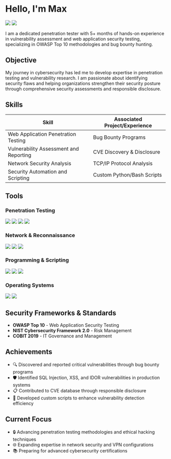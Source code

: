 # Hello, I'm Max
<a href="https://www.linkedin.com/in/maks-vyshnovskyi-26a8b2304/"><img src="https://img.shields.io/badge/-LinkedIn-0072b1?&style=for-the-badge&logo=linkedin&logoColor=white" /></a>
<a href="https://t.me/maksvyshnovskyi"><img src="https://img.shields.io/badge/-Telegram-26A5E4?&style=for-the-badge&logo=telegram&logoColor=white" /></a>

I am a dedicated penetration tester with 5+ months of hands-on experience in vulnerability assessment and web application security testing, specializing in OWASP Top 10 methodologies and bug bounty hunting.

## Objective
My journey in cybersecurity has led me to develop expertise in penetration testing and vulnerability research. I am passionate about identifying security flaws and helping organizations strengthen their security posture through comprehensive security assessments and responsible disclosure.

## Skills
| Skill                                         | Associated Project/Experience  |
|-----------------------------------------------|----------------------------|
| Web Application Penetration Testing          | Bug Bounty Programs|
| Vulnerability Assessment and Reporting        | CVE Discovery & Disclosure|
| Network Security Analysis                     | TCP/IP Protocol Analysis|
| Security Automation and Scripting            | Custom Python/Bash Scripts|

## Tools

### Penetration Testing
<div>
    <img src="https://img.shields.io/badge/-Burp_Suite-FF6633?&style=for-the-badge&logo=PortSwigger&logoColor=white" />
    <img src="https://img.shields.io/badge/-SQLmap-000000?&style=for-the-badge&logo=python&logoColor=white" />
    <img src="https://img.shields.io/badge/-FFUF-4B275F?&style=for-the-badge&logoColor=white" />
    <img src="https://img.shields.io/badge/-Nuclei-00D4AA?&style=for-the-badge&logoColor=white" />
</div>

### Network & Reconnaissance
<div>
    <img src="https://img.shields.io/badge/-Nmap-4682B4?&style=for-the-badge&logo=nmap&logoColor=white" />
    <img src="https://img.shields.io/badge/-Subfinder-FF4500?&style=for-the-badge&logoColor=white" />
    <img src="https://img.shields.io/badge/-Shodan-8B0000?&style=for-the-badge&logoColor=white" />
</div>

### Programming & Scripting
<div>
    <img src="https://img.shields.io/badge/-Python-3776AB?&style=for-the-badge&logo=Python&logoColor=white" />
    <img src="https://img.shields.io/badge/-Bash-4EAA25?&style=for-the-badge&logo=GNU%20Bash&logoColor=white" />
    <img src="https://img.shields.io/badge/-SQL-336791?&style=for-the-badge&logo=postgresql&logoColor=white" />
</div>

### Operating Systems
<div>
    <img src="https://img.shields.io/badge/-Linux-FCC624?&style=for-the-badge&logo=linux&logoColor=black" />
    <img src="https://img.shields.io/badge/-Windows-0078D6?&style=for-the-badge&logo=windows&logoColor=white" />
</div>

## Security Frameworks & Standards
- **OWASP Top 10** - Web Application Security Testing
- **NIST Cybersecurity Framework 2.0** - Risk Management
- **COBIT 2019** - IT Governance and Management

## Achievements
- 🔍 Discovered and reported critical vulnerabilities through bug bounty programs
- 🛡️ Identified SQL Injection, XSS, and IDOR vulnerabilities in production systems
- 📋 Contributed to CVE database through responsible disclosure
- 🎯 Developed custom scripts to enhance vulnerability detection efficiency

## Current Focus

- 🔒 Advancing penetration testing methodologies and ethical hacking techniques
- 🌐 Expanding expertise in network security and VPN configurations
- 📚 Preparing for advanced cybersecurity certifications
